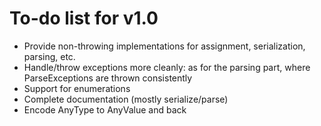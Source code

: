 # To-do list for v1.0

* Provide non-throwing implementations for assignment, serialization, parsing, etc.
* Handle/throw exceptions more cleanly: as for the parsing part, where ParseExceptions are thrown consistently
* Support for enumerations
* Complete documentation (mostly serialize/parse)
* Encode AnyType to AnyValue and back
